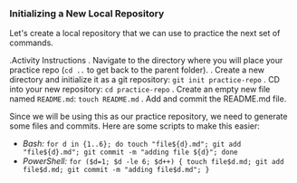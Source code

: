 ### Initializing a New Local Repository

Let's create a local repository that we can use to practice the next set of commands.

.Activity Instructions
. Navigate to the directory where you will place your practice repo (`cd ..` to get back to the parent folder).
. Create a new directory and initialize it as a git repository: `git init practice-repo`
. CD into your new repository: `cd practice-repo`
. Create an empty new file named `README.md`: `touch README.md`
. Add and commit the README.md file.

Since we will be using this as our practice repository, we need to generate some files and commits. Here are some scripts to make this easier:

- *Bash:* `for d in {1..6}; do touch "file${d}.md"; git add "file${d}.md"; git commit -m "adding file ${d}"; done`
- *PowerShell:* `for ($d=1; $d -le 6; $d++) { touch file$d.md; git add file$d.md; git commit -m "adding file$d.md"; }`
